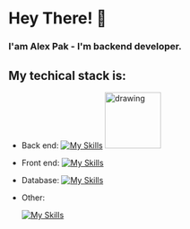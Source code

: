 # Hey There! 👋

### I'am Alex Pak - I'm backend developer.

## My techical stack is:
- Back end:
  [![My Skills](https://skillicons.dev/icons?i=java,spring,hibernate&theme=light)](https://skillicons.dev)
  <img src="other/spring-boot-logo.png" alt="drawing" width="100"/>
- Front end:
  [![My Skills](https://skillicons.dev/icons?i=js,bootstrap,css,html)](https://skillicons.dev)
- Database:
  [![My Skills](https://skillicons.dev/icons?i=mysql,mongodb,postgres&theme=light)](https://skillicons.dev)
- Other:

  [![My Skills](https://skillicons.dev/icons?i=git,github,idea,maven,postman&theme=dark)](https://skillicons.dev)
